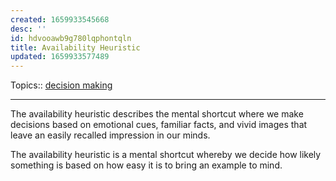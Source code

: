 ```yaml
---
created: 1659933545668
desc: ''
id: hdvooawb9g780lqphontqln
title: Availability Heuristic
updated: 1659933577489
---
```

   
Topics::  [decision making](../topics/decision%20making.md)   
   
   
---   
   
The availability heuristic describes the mental shortcut where we make decisions based on emotional cues, familiar facts, and vivid images that leave an easily recalled impression in our minds.   
   
The availability heuristic is a mental shortcut whereby we decide how likely something is based on how easy it is to bring an example to mind.